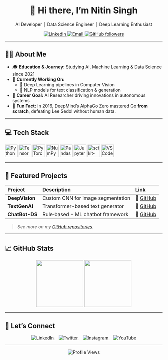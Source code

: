 <!--
**NI3singh/NI3singh** is a ✨ _special_ ✨ repository because its `README.md` (this file) appears on your GitHub profile.
-->

<div align="center">
  <h1>👋 Hi there, I’m Nitin Singh</h1>
  <p>AI Developer │ Data Science Engineer │ Deep Learning Enthusiast</p>
  <p>
    <a href="https://www.linkedin.com/in/nitinsinghr/" target="_blank">
      <img alt="LinkedIn" src="https://img.shields.io/badge/LinkedIn-Profile-blue?logo=linkedin">
    </a>
    <a href="mailto:your.email@example.com">
      <img alt="Email" src="https://img.shields.io/badge/Email-your.email@example.com-c14438?logo=gmail">
    </a>
    <a href="https://github.com/NI3singh" target="_blank">
      <img alt="GitHub followers" src="https://img.shields.io/github/followers/NI3singh?label=Follow&style=social">
    </a>
  </p>
</div>

---

## 👨‍💻 About Me

- 🎓 **Education & Journey:** Studying AI, Machine Learning & Data Science since 2021  
- 🔭 **Currently Working On:**  
  - 📌 Deep Learning pipelines in Computer Vision  
  - 📌 NLP models for text classification & generation  
- 🎯 **Career Goal:** AI Researcher driving innovations in autonomous systems  
- 🎲 **Fun Fact:** In 2016, DeepMind’s AlphaGo Zero mastered Go **from scratch**, defeating Lee Sedol without human data.

---

## 💻 Tech Stack

<div align="left">
  <img src="https://cdn.jsdelivr.net/gh/devicons/devicon/icons/python/python-original.svg" height="40" alt="Python" />
  <img src="https://cdn.jsdelivr.net/gh/devicons/devicon/icons/tensorflow/tensorflow-original.svg" height="40" alt="TensorFlow" />
  <img src="https://cdn.jsdelivr.net/gh/devicons/devicon/icons/pytorch/pytorch-original.svg" height="40" alt="PyTorch" />
  <img src="https://cdn.jsdelivr.net/gh/devicons/devicon/icons/numpy/numpy-original.svg" height="40" alt="NumPy" />
  <img src="https://cdn.jsdelivr.net/gh/devicons/devicon/icons/pandas/pandas-original.svg" height="40" alt="Pandas" />
  <img src="https://cdn.jsdelivr.net/gh/devicons/devicon/icons/jupyter/jupyter-original.svg" height="40" alt="Jupyter" />
  <img src="https://cdn.jsdelivr.net/gh/devicons/devicon/icons/scikit-learn/scikit-learn-original.svg" height="40" alt="scikit-learn" />
  <img src="https://cdn.jsdelivr.net/gh/devicons/devicon/icons/vscode/vscode-original.svg" height="40" alt="VS Code" />
</div>

---

## 📂 Featured Projects

| Project | Description | Link |
| :------ | :---------- | :--- |
| **DeepVision** | Custom CNN for image segmentation | 🔗 [GitHub](https://github.com/NI3singh/DeepVision) |
| **TextGenAI** | Transformer-based text generator | 🔗 [GitHub](https://github.com/NI3singh/TextGenAI) |
| **ChatBot-DS** | Rule‑based + ML chatbot framework | 🔗 [GitHub](https://github.com/NI3singh/ChatBot-DS) |

> _See more on my [GitHub repositories](https://github.com/NI3singh?tab=repositories)._

---

## 📈 GitHub Stats

<div align="center">
  <img height="150" src="https://github-readme-stats.vercel.app/api?username=NI3singh&show_icons=true&theme=radical" />
  <img height="150" src="https://github-readme-streak-stats.herokuapp.com/?user=NI3singh&theme=radical" />
</div>

---

## 🤝 Let’s Connect

<p align="center">
  <a href="https://www.linkedin.com/in/nitinsinghr/" target="_blank">  
    <img src="https://img.shields.io/badge/LinkedIn-Nitin%20Singh-blue?logo=linkedin" alt="LinkedIn">
  </a>
  &nbsp;&nbsp;
  <a href="https://twitter.com/NitinSingh333" target="_blank">
    <img src="https://img.shields.io/badge/Twitter-@NitinSingh333-blue?logo=twitter" alt="Twitter">
  </a>
  &nbsp;&nbsp;
  <a href="https://www.instagram.com/ni.3.singh" target="_blank">
    <img src="https://img.shields.io/badge/Instagram-@ni.3.singh-purple?logo=instagram" alt="Instagram">
  </a>
  &nbsp;&nbsp;
  <a href="https://www.youtube.com/@NitinSinghCreation" target="_blank">
    <img src="https://img.shields.io/badge/YouTube-NitinSinghCreation-red?logo=youtube" alt="YouTube">
  </a>
</p>

---

<div align="center">
  <img src="https://profile-counter.glitch.me/NI3singh/count.svg" alt="Profile Views" />
</div>
